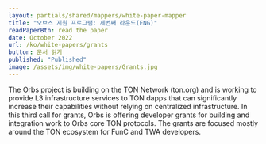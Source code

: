 ```yaml
---
layout: partials/shared/mappers/white-paper-mapper
title: "오브스 지원 프로그램: 세번째 라운드(ENG)"
readPaperBtn: read the paper
date: October 2022
url: /ko/white-papers/grants
button: 문서 읽기
published: "Published"
image: /assets/img/white-papers/Grants.jpg
---
```


The Orbs project is building on the TON Network (ton.org) and is working to provide L3 infrastructure services to TON dapps that can significantly increase their capabilities without relying on centralized infrastructure. In this third call for grants, Orbs is offering developer grants for building and integration work to Orbs core TON protocols. The grants are focused mostly around the TON ecosystem for FunC and TWA developers.